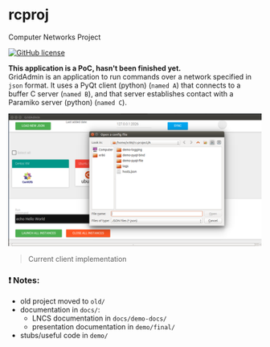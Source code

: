 # rcproj
Computer Networks Project

[![GitHub license](http://img.shields.io/badge/license-GPLv3-blue.svg)](https://github.com/xR86/rc-project)

**This application is a PoC, hasn't been finished yet.**  
GridAdmin is an application to run commands over a network specified in `json` format. It uses a PyQt client (python) (`named A`) that connects to a buffer C server (`named B`), and that server establishes contact with a Paramiko server (python) (`named C`).

![](docs/final/client-interm.png)
> Current client implementation

### :exclamation: Notes:
+ old project moved to `old/`
+ documentation in `docs/`:
  + LNCS documentation in `docs/demo-docs/`  
  + presentation documentation in `demo/final/`  
+ stubs/useful code in `demo/`
